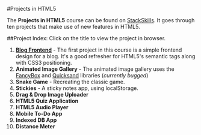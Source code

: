 #Projects in HTML5

The **Projects in HTML5** course can be found on [StackSkills](stackskills.com/courses/projects-in-html5). It goes through ten projects that make use of new features in HTML5.

##Project Index:
Click on the title to view the project in browser. 

1. [**Blog Frontend**](#) - The first project in this course is a simple frontend design for a blog. It's a good refresher for HTML5's semantic tags along with CSS3 positioning.
2. **Animated Image Gallery** - The animated image gallery uses the [FancyBox](#) and [Quicksand](#) libraries (*currently bugged*)
3. **Snake Game** - Recreating the classic game.
4. **Stickies** - A sticky notes app, using localStorage.
5. **Drag &amp; Drop Image Uploader**
6. **HTML5 Quiz Application**
7. **HTML5 Audio Player**
8. **Mobile To-Do App**
9. **Indexed DB App**
10. **Distance Meter**